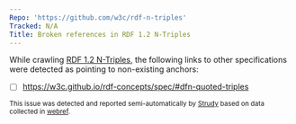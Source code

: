 ```yaml
---
Repo: 'https://github.com/w3c/rdf-n-triples'
Tracked: N/A
Title: Broken references in RDF 1.2 N-Triples
---
```


While crawling [RDF 1.2 N-Triples](https://w3c.github.io/rdf-n-triples/spec/), the following links to other specifications were detected as pointing to non-existing anchors:
* [ ] https://w3c.github.io/rdf-concepts/spec/#dfn-quoted-triples

<sub>This issue was detected and reported semi-automatically by [Strudy](https://github.com/w3c/strudy/) based on data collected in [webref](https://github.com/w3c/webref/).</sub>
